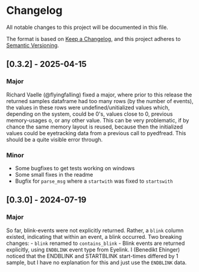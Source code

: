 # Changelog

All notable changes to this project will be documented in this file.

The format is based on [Keep a Changelog](https://keepachangelog.com/en/1.0.0/),
and this project adheres to [Semantic Versioning](https://semver.org/spec/v2.0.0.html).
## [0.3.2] - 2025-04-15
### Major
Richard Vaelle (@flyingfalling) fixed a major, where prior to this release the returned samples dataframe had too many rows (by the number of events), the values in these rows were undefined/unitialized values which, depending on the system, could be 0's, values close to 0, previous memory-usages o, or any other value. This can be very problematic, if by chance the same memory layout is reused, because then the initialized values could be eyetracking data from a previous call to pyedfread. This should be a quite visible error through.

### Minor
- Some bugfixes to get tests working on windows
- Some small fixes in the readme
- Bugfix for `parse_msg` where a `startwith` was fixed to `startswith`

## [0.3.0] - 2024-07-19
### Major
So far, blink-events were not explicitly returned. Rather, a `blink` column existed, indicating that within an event, a blink occurred. Two breaking changes:
    - `blink` renamed to `contains_blink`
    - Blink events are returned explicitly, using `ENDBLINK` event type from Eyelink. I (Benedikt Ehinger) noticed that the ENDBLINK and STARTBLINK start-times differed by 1 sample, but I have no explanation for this and just use the `ENDBLINK` data.
